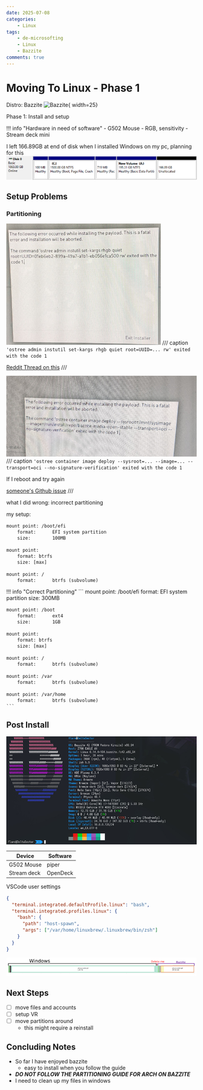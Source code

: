 ```yaml
---
date: 2025-07-08
categories:
    - Linux
tags:
    - de-microsofting
    - Linux
    - Bazzite
comments: true
---
```

# Moving To Linux - Phase 1
Distro: Bazzite ![Bazzite](https://upload.wikimedia.org/wikipedia/commons/thumb/a/a7/Bazzite_Logo.svg/600px-Bazzite_Logo.svg.png?20240627153253){ width=25}

Phase 1: Install and setup
<!-- more -->
!!! info "Hardware in need of software"
    - G502 Mouse - RGB, sensitivity
    - Stream deck mini

I left 166.89GB at end of disk when I installed Windows on my pc, planning for this
![alt text](ExtraSpace.png)

## Setup Problems
### Partitioning
![alt text](setupFail1.png)
/// caption
`'ostree admin instutil set-kargs rhgb quiet root=UUID=... rw' exited with the code 1`

[Reddit Thread on this](https://www.reddit.com/r/Bazzite/comments/1f5hxhy/please_help_installation_issue_with_boot_loader/)
///

![alt text](setupFail2.png)
/// caption
`'ostree container image deploy --sysroot=... --image=... --transport=oci --no-signature-verification' exited with the code 1`

If I reboot and try again

[someone's Github issue](https://github.com/ublue-os/bazzite/issues/1016)
///

what I did wrong: incorrect partitioning

my setup:
```
mount point: /boot/efi
    format:      EFI system partition
    size:        100MB

mount point:
    format: btrfs
    size: [max]

mount point: /
    format:      btrfs (subvolume)
```
!!! info "Correct Partitioning"
    ```
    mount point: /boot/efi
        format:      EFI system partition
        size:        300MB

    mount point: /boot
        format:      ext4
        size:        1GB

    mount point:
        format: btrfs
        size: [max]

    mount point: /
        format:      btrfs (subvolume)

    mount point: /var
        format:      btrfs (subvolume)

    mount point: /var/home
        format:      btrfs (subvolume)
    ```
## Post Install
![alt text](hyfetch.png)

|   Device   | Software |
| ---------- | -------- |
| G502 Mouse | piper    |
| Stream deck| OpenDeck |

VSCode user settings
```json 
{
  "terminal.integrated.defaultProfile.linux": "bash",
  "terminal.integrated.profiles.linux": {
    "bash": {
      "path": "host-spawn",
      "args": ["/var/home/linuxbrew/.linuxbrew/bin/zsh"]
    }
  }
}
```

![alt text](drivemapInstall.png)

## Next Steps
- [ ] move files and accounts
- [ ] setup VR
- [ ] move partitions around
    - this might require a reinstall

## Concluding Notes
- So far I have enjoyed bazzite
    - easy to install when you follow the guide
- ***DO NOT FOLLOW THE PARTITIONING GUIDE FOR ARCH ON BAZZITE***
- I need to clean up my files in windows